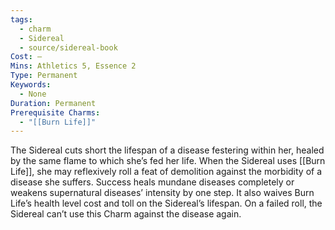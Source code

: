```yaml
---
tags:
  - charm
  - Sidereal
  - source/sidereal-book
Cost: —
Mins: Athletics 5, Essence 2
Type: Permanent
Keywords:
  - None
Duration: Permanent
Prerequisite Charms:
  - "[[Burn Life]]"
---
```

The Sidereal cuts short the lifespan of a disease festering within her, healed by the same flame to which she’s fed her life. When the Sidereal uses [[Burn Life]], she may reflexively roll a feat of demolition against the morbidity of a disease she suffers. Success heals mundane diseases completely or weakens supernatural diseases’ intensity by one step. It also waives Burn Life’s health level cost and toll on the Sidereal’s lifespan. On a failed roll, the Sidereal can’t use this Charm against the disease again.